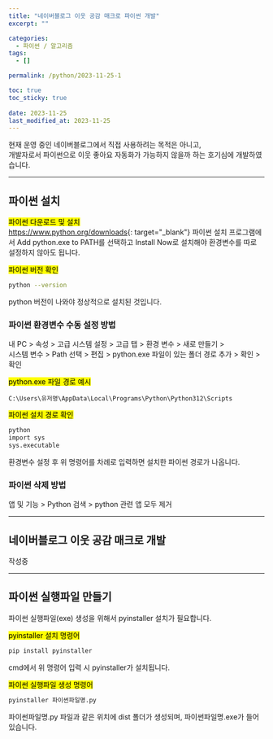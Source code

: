 ```yaml
---
title: "네이버블로그 이웃 공감 매크로 파이썬 개발"
excerpt: ""

categories:
  - 파이썬 / 알고리즘
tags:
  - []

permalink: /python/2023-11-25-1

toc: true
toc_sticky: true
 
date: 2023-11-25
last_modified_at: 2023-11-25
---
```


현재 운영 중인 네이버블로그에서 직접 사용하려는 목적은 아니고,  
개발자로서 파이썬으로 이웃 좋아요 자동화가 가능하지 않을까 하는 호기심에 개발하였습니다.

---

## 파이썬 설치

<mark>파이썬 다운로드 및 설치</mark>  
<https://www.python.org/downloads>{: target="_blank"}
파이썬 설치 프로그램에서 Add python.exe to PATH를 선택하고 Install Now로 설치해야 환경변수를 따로 설정하지 않아도 됩니다.

<mark>파이썬 버전 확인</mark>
```bash
python --version
```
python 버전이 나와야 정상적으로 설치된 것입니다.

### 파이썬 환경변수 수동 설정 방법

내 PC > 속성 > 고급 시스템 설정 > 고급 탭 > 환경 변수 > 새로 만들기 >  
시스템 변수 > Path 선택 > 편집 > python.exe 파일이 있는 폴더 경로 추가 > 확인 > 확인

<mark>python.exe 파일 경로 예시</mark>
```
C:\Users\유저명\AppData\Local\Programs\Python\Python312\Scripts
```

<mark>파이썬 설치 경로 확인</mark>
```bash
python
import sys
sys.executable
```
환경변수 설정 후 위 명령어를 차례로 입력하면 설치한 파이썬 경로가 나옵니다.

### 파이썬 삭제 방법

앱 및 기능 > Python 검색 > python 관련 앱 모두 제거

---

## 네이버블로그 이웃 공감 매크로 개발

작성중

---

## 파이썬 실행파일 만들기

파이썬 실행파일(exe) 생성을 위해서 pyinstaller 설치가 필요합니다.

<mark>pyinstaller 설치 명령어</mark>
```bash
pip install pyinstaller
```
cmd에서 위 명령어 입력 시 pyinstaller가 설치됩니다.

<mark>파이썬 실행파일 생성 명령어</mark>
```bash
pyinstaller 파이썬파일명.py
```
파이썬파일명.py 파일과 같은 위치에 dist 폴더가 생성되며, 파이썬파일명.exe가 들어있습니다.
